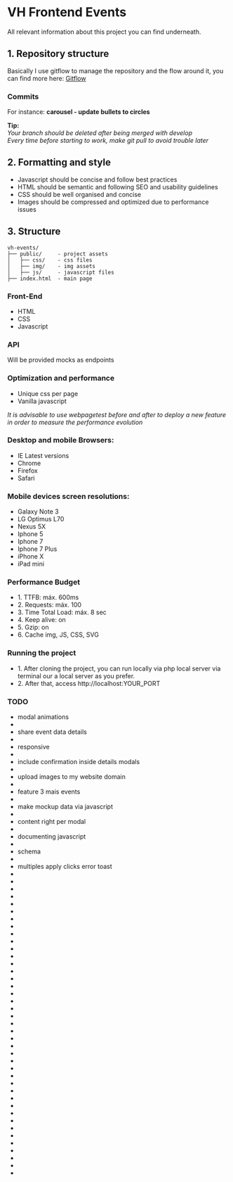 # VH Frontend Events

<p>All relevant information about this project you can find underneath.</p>

<h2>1. Repository structure</h2>

<p>Basically I use gitflow to manage the repository and the flow around it, you can find more here: <a href="https://www.atlassian.com/git/tutorials/comparing-workflows/gitflow-workflow">Gitflow</a></p>

<h3>Commits</h3>
For instance: <b>carousel - update bullets to circles</b>

<b>Tip:</b> <br>
<i>Your branch should be deleted after being merged with develop</i> <br>
<i>Every time before starting to work, make git pull to avoid trouble later</i>


<h2>2. Formatting and style</h2>
<ul>
    <li>Javascript should be concise and follow best practices</li>
    <li>HTML should be semantic and following SEO and usability guidelines</li>
    <li>CSS should be well organised and concise</li>
    <li>Images should be compressed and optimized due to performance issues</li>
</ul>

<h2>3. Structure</h2>

```
vh-events/
├── public/     - project assets
│   ├── css/    - css files
│   ├── img/    - img assets
│   ├── js/     - javascript files
├── index.html  - main page
```

<h3>Front-End</h3>
<ul>
    <li>HTML</li>
    <li>CSS</li>
    <li>Javascript</li>
</ul>

<h3>API</h3>
<p>Will be provided mocks as endpoints</p>

<h3>Optimization and performance</h3>
<ul>
    <li>Unique css per page</li>
    <li>Vanilla javascript</li>
</ul>

 <i>It is advisable to use webpagetest before and after to deploy a new feature in order to measure the performance evolution</i>

<h3>Desktop and mobile Browsers:</h3>
<ul>
    <li>IE Latest versions</li>
    <li>Chrome</li>
    <li>Firefox</li>
    <li>Safari</li>
</ul>

<h3>Mobile devices screen resolutions:</h3>
<ul>
    <li>Galaxy Note 3</li>
    <li>LG Optimus L70</li>
    <li>Nexus 5X</li>
    <li>Iphone 5</li>
    <li>Iphone 7</li>
    <li>Iphone 7 Plus</li>
    <li>iPhone X</li>
    <li>iPad mini</li>
</ul>

<h3>Performance Budget</h3>
<ul>
    <li>1. TTFB: máx. 600ms</li>
    <li>2. Requests: máx. 100</li>
    <li>3. Time Total Load: máx. 8 sec</li>
    <li>4. Keep alive: on</li>
    <li>5. Gzip: on</li>
    <li>6. Cache img, JS, CSS, SVG</li>
</ul>


<h3>Running the project</h3>
<ul>
    <li>1. After cloning the project, you can run locally via php local server via terminal our a local server as you prefer.</li>
    <li>2. After that, access http://localhost:YOUR_PORT</li>
</ul>

<h3>TODO</h3>
<ul>
    <li>modal animations<li>
    <li>share event data details<li>
    <li>responsive<li>
    <li>include confirmation inside details modals<li>
    <li>upload images to my website domain<li>
    <li>feature 3 mais events<li>
    <li>make mockup data via javascript<li>
    <li>content right per modal<li>
    <li>documenting javascript<li>
    <li>schema<li>
    <li>multiples apply clicks error toast<li>
    <li><li>
    <li><li>
    <li><li>
    <li><li>
    <li><li>
    <li><li>
    <li><li>
    <li><li>
    <li><li>
    <li><li>
    <li><li>
    <li><li>
    <li><li>
    <li><li>
    <li><li>
    <li><li>
    <li><li>
    <li><li>
    <li><li>
    <li><li>
</ul>